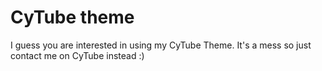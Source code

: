 # CyTube theme
I guess you are interested in using my CyTube Theme.
It's a mess so just contact me on CyTube instead :)
